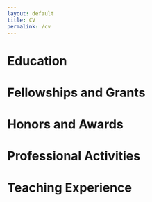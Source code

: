 ```yaml
---
layout: default
title: CV
permalink: /cv
---
```


# Education

# Fellowships and Grants

# Honors and Awards

# Professional Activities

# Teaching Experience

